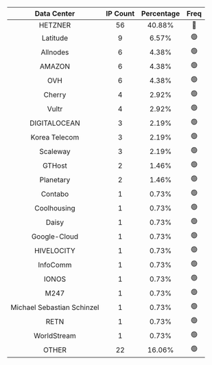 | Data Center | IP Count | Percentage | Freq |
|:------------:|:--------:|:-----------:|:-----:|
| HETZNER | 56 | 40.88% | 🔴 |
| Latitude | 9 | 6.57% | 🟢 |
| Allnodes | 6 | 4.38% | 🟢 |
| AMAZON | 6 | 4.38% | 🟢 |
| OVH | 6 | 4.38% | 🟢 |
| Cherry | 4 | 2.92% | 🟢 |
| Vultr | 4 | 2.92% | 🟢 |
| DIGITALOCEAN | 3 | 2.19% | 🟢 |
| Korea Telecom | 3 | 2.19% | 🟢 |
| Scaleway | 3 | 2.19% | 🟢 |
| GTHost | 2 | 1.46% | 🟢 |
| Planetary | 2 | 1.46% | 🟢 |
| Contabo | 1 | 0.73% | 🟢 |
| Coolhousing | 1 | 0.73% | 🟢 |
| Daisy | 1 | 0.73% | 🟢 |
| Google-Cloud | 1 | 0.73% | 🟢 |
| HIVELOCITY | 1 | 0.73% | 🟢 |
| InfoComm | 1 | 0.73% | 🟢 |
| IONOS | 1 | 0.73% | 🟢 |
| M247 | 1 | 0.73% | 🟢 |
| Michael Sebastian Schinzel | 1 | 0.73% | 🟢 |
| RETN | 1 | 0.73% | 🟢 |
| WorldStream | 1 | 0.73% | 🟢 |
| OTHER | 22 | 16.06% | 🟢 |